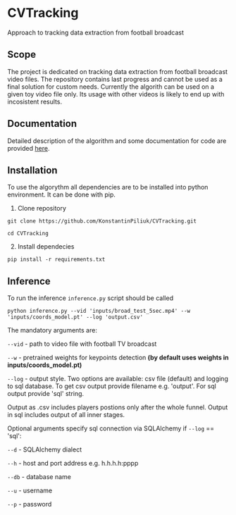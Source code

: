 # CVTracking
Approach to tracking data extraction from football broadcast

## Scope
The project is dedicated on tracking data extraction from football broadcast video files.
The repository contains last progress and cannot be used as a final solution for custom needs.
Currently the algorith can be used on a given toy video file only. Its usage with other videos is likely to end up with incosistent results.

## Documentation
Detailed description of the algorithm and some documentation for code are provided [here](https://github.com/KonstantinPiliuk/CVTracking/wiki).

## Installation
To use the algorythm all dependencies are to be installed into python environment. It can be done with pip.
1. Clone repository

`git clone https://github.com/KonstantinPiliuk/CVTracking.git`

`cd CVTracking`

2. Install dependecies

`pip install -r requirements.txt`

## Inference
To run the inference `inference.py` script should be called

`python inference.py --vid 'inputs/broad_test_5sec.mp4' --w 'inputs/coords_model.pt' --log 'output.csv'`

The mandatory arguments are:

`--vid` - path to video file with football TV broadcast

`--w`   - pretrained weights for keypoints detection **(by default uses weights in inputs/coords_model.pt)**

`--log` - output style. Two options are available: csv file (default) and logging to sql database. 
To get csv output provide filename e.g. 'output'. For sql output provide 'sql' string.

 Output as .csv includes players postions only after the whole funnel. Output in sql includes output of all inner stages.
 
 Optional arguments specify sql connection via SQLAlchemy if `--log` == 'sql':
 
 `--d`  - SQLAlchemy dialect
 
 `--h`  - host and port address e.g. h.h.h.h:pppp
 
 `--db` - database name
 
 `--u`  - username
 
 `--p`  - password
